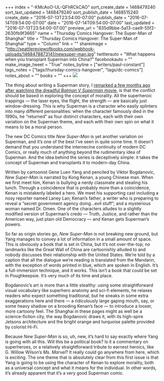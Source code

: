 +++
index = "-KMcAoO-UL-QFhRCkCAO"
sort_create_date = 1468479240
sort_last_updated = 1468479240
sort_publish_date = 1468515240
create_date = "2016-07-13T23:54:00-07:00"
publish_date = "2016-07-14T09:54:00-07:00"
date = "2016-07-14T09:54:00-07:00"
last_updated = "2016-07-13T23:54:00-07:00"
preview_url = "835d9bbe-5a13-cae9-55f2-2630fb9f3665"
name = "Thursday Comics Hangover: The Super-Man of Shanghai"
title = "Thursday Comics Hangover: The Super-Man of Shanghai"
type = "Column"
link = ""
shareimage = "http://seattlereviewofbooks.com/webhook-uploads/1468478873141/newsuper-man.jpg"
twitterauto = "What happens when you transplant Superman into China?"
facebookauto = ""
make_image_tweet = "True"
notes_byline = ["writers/paul-constant"]
tags_notes = ["tags/thursday-comics-hangover", "tags/dc-comics"]
notes_about = ""
books = ""
+++
![](/webhook-uploads/1468478873141/newsuper-man.jpg)

The thing about writing a Superman story, I [remarked a few months ago after watching the dreadful *Batman V Superman* movie]( http://www.seattlereviewofbooks.com/notes/2016/03/31/thursday-comics-hangover-the-superman-trick/), is that the conflict should be based in exploring the concept of morality. All the superheroic trappings — the laser eyes, the flight, the strength — are basically just window-dressing. This is why Superman is a character who easily splinters into many different personalities: when the character famously died in the 1990s, he “returned” as four distinct characters, each with their own variation on the Superman theme, and each with their own spin on what it means to be a moral person.

The new DC Comics title *New Super-Man* is yet another variation on Superman, and it’s one of the best I’ve seen in quite some time. It doesn’t demand that you understand the internecine continuity of modern DC Comics, or really much of anything beyond the rudimentary idea of Superman. And the idea behind the series is deceptively simple: it takes the concept of Superman and transplants it to modern-day China.

Written by cartoonist Gene Luen Yang and penciled by Viktor Bogdanovic, *New Super-Man* is narrated by Kong Kenan,  a young Chinese man. When we first meet him, Kenan is bullying a nerdy  classmate and stealing his lunch. Through a coincidence that is probably more than a coincidence, Kenan is mistakenly labeled a hero. We meet his supporting cast including a nosy reporter named Laney Lan; Kenan’s father, a writer who is preparing to reveal a “secret government agency doing…evil stuff”; and a mysterious woman named Dr. Omen. One of the characters alludes to a slightly modified version of Superman’s credo — Truth, Justice, and rather than the American way, just plain old Democracy — and Kenan gets Superman’s powers. 

So far as origin stories go, *New Super-Man* is not breaking new ground, but Yang manages to convey a lot of information in a small amount of space. This is obviously a book that is set in China, but it’s not over-the-top; no landmarks like the Great Wall of China are cartoonishly alluded to and nobody discusses their relationship with the United States. We’re told by a caption that all the dialogue we’re reading is translated from the Mandarin, with the exception of words printed in blue, which are spoken in English. It’s a full-immersion technique, and it works. This isn’t a book that could be set in Poughkeepsie. It’s very much of its time and place.

Bogdanovic’s art is more than a little stealthy: using some straightforward visual vocabulary like superhero anatomy and sci-fi elements, he relaxes readers who expect something traditional, but he sneaks in some extra exaggerations here and there — a ridiculously large gaping mouth, say, or some heavy shadow on a brooding Kenan’s face — to introduce a looser, more cartoony feel. The Shanghai in these pages might as well be a science-fiction city, the way Bogdanovic draws it, with its high-spire Jetsons architecture and the bright orange and turquoise palette provided by colorist Hi-Fi. 

Because *New Super-Man* is so, uh, new, it’s hard to say exactly where Yang is going with all this. Will this be a political book? Is it a commentary on superheroes, or a relatively straightforward tribute to earnest heroics, like G. Willow Wilson’s *Ms. Marvel*? It really could go anywhere from here, which is exciting. The one theme that is absolutely clear from this first issue is that Yang is going to be using the character of Kenan to explore morality, both as a universal concept and what it means for the individual. In other words, it’s already apparent that it’s a very good Superman comic.
